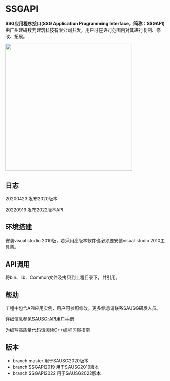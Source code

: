 # SSGAPI

**SSG应用程序接口(SSG Application Programming Interface，简称：SSGAPI)** 由广州建研数力建筑科技有限公司开发，用户可在许可范围内对其进行复制、修改、拓展。

<img src="https://pic.downk.cc/item/5ea000eec2a9a83be56c67c3.png" width="400" height="400">

## 日志

20200423 发布2020版本

20220919 发布2022版本API

## 环境搭建

安装visual studio 2010版，若采用高版本软件也必须要安装visual studio 2010工具集。

## API调用

将bin、lib、Common文件及拷贝到工程目录下，并引用。

## 帮助

工程中包含API应用实例，用户可参照修改。更多信息请联系SAUSG研发人员。

详细信息参见[SAUSG-API用户手册](UserManual.md)

为编写高质量代码请阅读[C++编程习惯指南](CodingGuide.md)

## 版本

* branch master 用于SAUSG2020版本
* branch SSGAPI2019 用于SAUSG2019版本
* branch  SSGAPI2022 用于SAUSG2022版本
